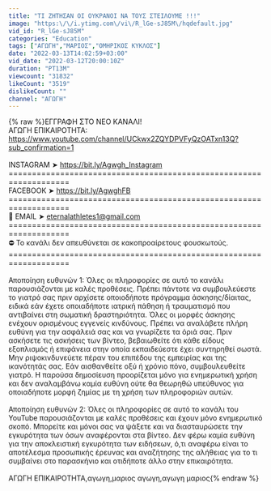 ```yaml
---
title: "ΤΙ ΖΗΤΗΣΑΝ ΟΙ ΟΥΚΡΑΝΟΙ ΝΑ ΤΟΥΣ ΣΤΕΙΛΟΥΜΕ !!!"
image: "https:\/\/i.ytimg.com\/vi\/R_lGe-sJ85M\/hqdefault.jpg"
vid_id: "R_lGe-sJ85M"
categories: "Education"
tags: ["ΑΓΩΓΗ","ΜΑΡΙΟΣ","ΟΜΗΡΙΚΟΣ ΚΥΚΛΟΣ"]
date: "2022-03-13T14:02:59+03:00"
vid_date: "2022-03-12T20:00:10Z"
duration: "PT13M"
viewcount: "31832"
likeCount: "3519"
dislikeCount: ""
channel: "ΑΓΩΓΗ"
---
```

{% raw %}ΕΓΓΡΑΦΗ ΣΤΟ ΝΕΟ ΚΑΝΑΛΙ!<br />ΑΓΩΓΗ ΕΠΙΚΑΙΡΟΤΗΤΑ:<br /><a rel="nofollow" target="blank" href="https://www.youtube.com/channel/UCkwx2ZQYDPVFyQzOATxn13Q?sub_confirmation=1">https://www.youtube.com/channel/UCkwx2ZQYDPVFyQzOATxn13Q?sub_confirmation=1</a><br /><br />ΙNSTAGRAM ➤ <a rel="nofollow" target="blank" href="https://bit.ly/Agwgh_Instagram">https://bit.ly/Agwgh_Instagram</a><br />===================================================================<br />FACEBOOK ➤ <a rel="nofollow" target="blank" href="https://bit.ly/AgwghFB">https://bit.ly/AgwghFB</a><br />===================================================================<br />📧 EMAIL ➤ eternalathletes1@gmail.com<br />===================================================================<br />⛔ Το κανάλι δεν απευθύνεται σε κακοπροαίρετους φουσκωτούς.<br />===================================================================<br /><br />Αποποίηση ευθυνών 1: Όλες οι πληροφορίες σε αυτό το κανάλι παρουσιάζονται με καλές προθέσεις. Πρέπει πάντοτε να συμβουλεύεστε το γιατρό σας πριν αρχίσετε οποιοδήποτε πρόγραμμα άσκησης/δίαιτας, ειδικά εάν έχετε οποιαδήποτε ιατρική πάθηση ή τραυματισμό που αντιβαίνει στη σωματική δραστηριότητα. Όλες οι μορφές άσκησης ενέχουν ορισμένους εγγενείς κινδύνους. Πρέπει να αναλάβετε πλήρη ευθύνη για την ασφάλειά σας και να γνωρίζετε τα όριά σας. Πριν ασκήσετε τις ασκήσεις των βίντεο, βεβαιωθείτε ότι κάθε είδους εξοπλισμός ή επιφάνεια στην οποία εκπαιδεύεστε έχει συντηρηθεί σωστά. Μην ριψοκινδυνεύετε πέραν του επιπέδου της εμπειρίας και της ικανότητάς σας. Εάν αισθανθείτε οξύ ή χρόνιο πόνο, συμβουλευθείτε γιατρό. Η παρούσα δημοσίευση προορίζεται μόνο για ενημερωτική χρήση και δεν αναλαμβάνω καμία ευθύνη ούτε θα θεωρηθώ υπεύθυνος για οποιαδήποτε μορφή ζημίας με τη χρήση των πληροφοριών αυτών.<br /><br />Αποποίηση ευθυνών 2: Όλες οι πληροφορίες σε αυτό το κανάλι του YouTube παρουσιάζονται με καλές προθέσεις και έχουν μόνο ενημερωτικό σκοπό. Μπορείτε και μόνοι σας να ψάξετε και να διασταυρώσετε την εγκυρότητα των όσων αναφέρονται στα βίντεο. Δεν φέρω καμία ευθύνη για την αποκλειστική εγκυρότητα των ειδήσεων, ό,τι αναφέρω είναι το αποτέλεσμα προσωπικής έρευνας και αναζήτησης της αλήθειας για το τι συμβαίνει στο παρασκήνιο και οτιδήποτε άλλο στην επικαιρότητα.<br /><br />ΑΓΩΓΗ ΕΠΙΚΑΙΡΟΤΗΤΑ,αγωγη,μαριος αγωγη,αγωγη μαριος{% endraw %}
